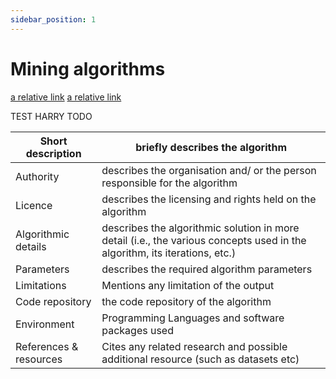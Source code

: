 ```yaml
---
sidebar_position: 1
---
```


# Mining algorithms

[a relative link](acks.md)
[a relative link](cites.md)

TEST HARRY
<span className="todo">TODO</span>

| Short description  | briefly describes the algorithm |
| --- | --- |
| Authority  | describes the organisation and/ or the person responsible for the algorithm  |
| Licence  | describes the licensing and rights held on the algorithm  |
| Algorithmic details | describes the algorithmic solution in more detail (i.e., the various concepts used in the algorithm, its iterations, etc.) |
| Parameters | describes the required algorithm parameters |
| Limitations | Mentions any limitation of the output |
| Code repository | the code repository of the algorithm |
| Environment | Programming Languages and software packages used |
| References & resources | Cites any related research and possible additional resource (such as datasets etc) |






